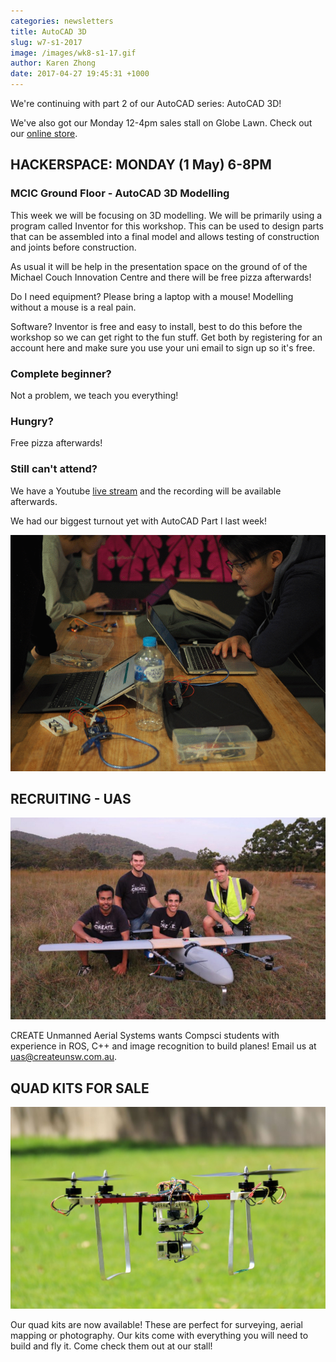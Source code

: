 ```yaml
---
categories: newsletters
title: AutoCAD 3D
slug: w7-s1-2017
image: /images/wk8-s1-17.gif
author: Karen Zhong
date: 2017-04-27 19:45:31 +1000
---
```



We're continuing with part 2 of our AutoCAD series: AutoCAD 3D!

We've also got our Monday 12-4pm sales stall on Globe Lawn. Check out our [online store](http://www.createunsw.com.au/store/).


## HACKERSPACE: MONDAY (1 May) 6-8PM
### MCIC Ground Floor - AutoCAD 3D Modelling

This week we will be focusing on 3D modelling. We will be primarily using a program called Inventor for this workshop. This can be used to design parts that can be assembled into a final model and allows testing of construction and joints before construction.

As usual it will be help in the presentation space on the ground of of the Michael Couch Innovation Centre and there will be free pizza afterwards!

Do I need equipment? Please bring a laptop with a mouse! Modelling without a mouse is a real pain.

Software? Inventor is free and easy to install, best to do this before the workshop so we can get right to the fun stuff. Get both by registering for an account here and make sure you use your uni email to sign up so it's free.

### Complete beginner?
Not a problem, we teach you everything!

### Hungry?
Free pizza afterwards!

### Still can't attend?
We have a Youtube [live stream](https://www.youtube.com/c/createunsw/live) and the recording will be available afterwards.

We had our biggest turnout yet with AutoCAD Part I last week!

![](/images/wk7-s1-17-1.gif)

## RECRUITING - UAS

![CREATE UAS](/images/uas.jpeg)

CREATE Unmanned Aerial Systems wants Compsci students with experience in ROS, C++ and image recognition to build planes! Email us at uas@createunsw.com.au.

## QUAD KITS FOR SALE

![Quadcopters](/images/quad.jpg)

Our quad kits are now available! These are perfect for surveying, aerial mapping or photography. Our kits come with everything you will need to build and fly it. Come check them out at our stall!
